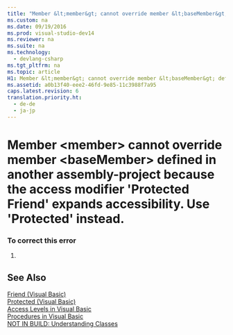 ```yaml
---
title: "Member &lt;member&gt; cannot override member &lt;baseMember&gt; defined in another assembly-project because the access modifier &#39;Protected Friend&#39; expands accessibility. Use &#39;Protected&#39; instead."
ms.custom: na
ms.date: 09/19/2016
ms.prod: visual-studio-dev14
ms.reviewer: na
ms.suite: na
ms.technology: 
  - devlang-csharp
ms.tgt_pltfrm: na
ms.topic: article
H1: Member &lt;member&gt; cannot override member &lt;baseMember&gt; defined in another assembly/project because…
ms.assetid: a0b13f40-eee2-46fd-9e85-11c3988f7a95
caps.latest.revision: 6
translation.priority.ht: 
  - de-de
  - ja-jp
---
```

# Member &lt;member&gt; cannot override member &lt;baseMember&gt; defined in another assembly-project because the access modifier &#39;Protected Friend&#39; expands accessibility. Use &#39;Protected&#39; instead.
### To correct this error  
  
1.  
  
## See Also  
 [Friend (Visual Basic)](../Topic/Friend%20\(Visual%20Basic\).md)   
 [Protected (Visual Basic)](../vs140/Protected--Visual-Basic-.md)   
 [Access Levels in Visual Basic](../vs140/Access-Levels-in-Visual-Basic.md)   
 [Procedures in Visual Basic](../vs140/Procedures-in-Visual-Basic.md)   
 [NOT IN BUILD: Understanding Classes](assetId:///cc2355a2-cb98-4353-9440-736585aec46c)